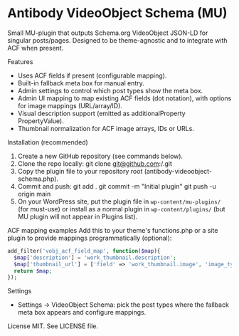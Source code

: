 # Antibody VideoObject Schema (MU)

Small MU-plugin that outputs Schema.org VideoObject JSON-LD for singular posts/pages. Designed to be theme-agnostic and to integrate with ACF when present.

Features
- Uses ACF fields if present (configurable mapping).
- Built-in fallback meta box for manual entry.
- Admin settings to control which post types show the meta box.
- Admin UI mapping to map existing ACF fields (dot notation), with options for image mappings (URL/array/ID).
- Visual description support (emitted as additionalProperty PropertyValue).
- Thumbnail normalization for ACF image arrays, IDs or URLs.

Installation (recommended)
1. Create a new GitHub repository (see commands below).
2. Clone the repo locally:
   git clone git@github.com:<your-user>/<repo>.git
3. Copy the plugin file to your repository root (antibody-videoobject-schema.php).
4. Commit and push:
   git add .
   git commit -m "Initial plugin"
   git push -u origin main
5. On your WordPress site, put the plugin file in `wp-content/mu-plugins/` (for must-use) or install as a normal plugin in `wp-content/plugins/` (but MU plugin will not appear in Plugins list).

ACF mapping examples
Add this to your theme's functions.php or a site plugin to provide mappings programmatically (optional):
```php
add_filter('vobj_acf_field_map', function($map){
  $map['description'] = 'work_thumbnail.description';
  $map['thumbnail_url'] = ['field' => 'work_thumbnail.image', 'image_type' => 'url'];
  return $map;
});
```

Settings
- Settings → VideoObject Schema: pick the post types where the fallback meta box appears and configure mappings.

License
MIT. See LICENSE file.
